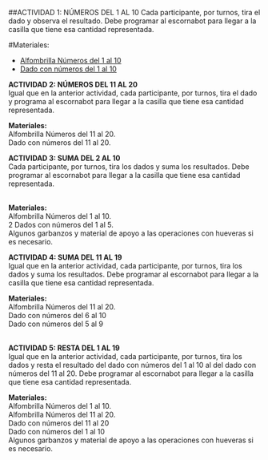 ##ACTIVIDAD 1: NÚMEROS DEL 1 AL 10
Cada participante, por turnos, tira el dado y observa el resultado. Debe programar al escornabot para llegar a la casilla que tiene esa cantidad representada.

#Materiales:
* [Alfombrilla Números del 1 al 10][A110]
* [Dado con números del 1 al 10][D110]

<b>ACTIVIDAD 2: NÚMEROS DEL 11 AL 20</b><br/>
Igual que en la anterior actividad, cada participante, por turnos, tira el dado y programa al escornabot para llegar a la casilla que tiene esa cantidad representada.<br/>

<b>Materiales:</b><br/>
Alfombrilla Números del 11 al 20.<br/>
Dado con números del 11 al 20.<br/>

<b>ACTIVIDAD 3: SUMA DEL 2 AL 10</b><br/>
Cada participante, por turnos, tira los dados y suma los resultados. Debe programar al escornabot para llegar a la casilla que tiene esa cantidad representada.<br/><br/>

<b>Materiales:</b><br/>
Alfombrilla Números del 1 al 10.<br/>
2 Dados con números del 1 al 5.<br/>
Algunos garbanzos y material de apoyo a las operaciones con hueveras si es necesario.<br/>

<b>ACTIVIDAD 4: SUMA DEL 11 AL 19</b><br/>
Igual que en la anterior actividad, cada participante, por turnos, tira los dados y suma los resultados. Debe programar al escornabot para llegar a la casilla que tiene esa cantidad representada.<br/>

<b>Materiales:</b><br/>
Alfombrilla Números del 11 al 20.<br/>
Dado con números del 6 al 10<br/>
Dado con números del 5 al 9<br/><br/>

<b>ACTIVIDAD 5: RESTA DEL 1 AL 19</b><br/>
Igual que en la anterior actividad, cada participante, por turnos, tira los dados y resta el resultado del dado con números del 1 al 10 al del dado con números del 11 al 20. Debe programar al escornabot para llegar a la casilla que tiene esa cantidad representada.<br/>

<b>Materiales:</b><br/>
Alfombrilla Números del 1 al 10.<br/>
Alfombrilla Números del 11 al 20.<br/>
Dado con números del 11 al 20<br/>
Dado con números del 1 al 10<br/>
Algunos garbanzos y material de apoyo a las operaciones con hueveras si es necesario.

[A110]:mates1º.pdf
[D110]: 	d10_110.stl
